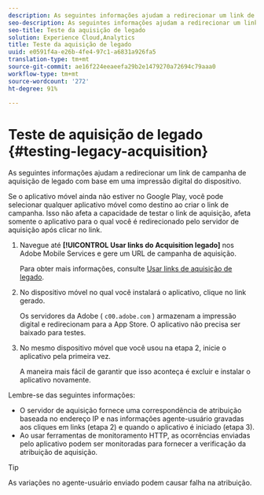 ```yaml
---
description: As seguintes informações ajudam a redirecionar um link de campanha de aquisição de legado com base em uma impressão digital do dispositivo.
seo-description: As seguintes informações ajudam a redirecionar um link de campanha de aquisição de legado com base em uma impressão digital do dispositivo.
seo-title: Teste da aquisição de legado
solution: Experience Cloud,Analytics
title: Teste da aquisição de legado
uuid: e0591f4a-e26b-4fe4-97c1-a6831a926fa5
translation-type: tm+mt
source-git-commit: ae16f224eeaeefa29b2e1479270a72694c79aaa0
workflow-type: tm+mt
source-wordcount: '272'
ht-degree: 91%

---
```



# Teste de aquisição de legado {#testing-legacy-acquisition}

As seguintes informações ajudam a redirecionar um link de campanha de aquisição de legado com base em uma impressão digital do dispositivo.

Se o aplicativo móvel ainda não estiver no Google Play, você pode selecionar qualquer aplicativo móvel como destino ao criar o link de campanha. Isso não afeta a capacidade de testar o link de aquisição, afeta somente o aplicativo para o qual você é redirecionado pelo servidor de aquisição após clicar no link.

1. Navegue até **[!UICONTROL Usar links do Acquisition legado]** nos Adobe Mobile Services e gere um URL de campanha de aquisição.

   Para obter mais informações, consulte [Usar links de aquisição de legado](/help/using/acquisition-main/c-marketing-links-builder/t-create-edit-adobe-links/c-use-legacy-acquisition-links/c-use-legacy-acquisition-links.md).

1. No dispositivo móvel no qual você instalará o aplicativo, clique no link gerado.

   Os servidores da Adobe ( `c00.adobe.com` ) armazenam a impressão digital e redirecionam para a App Store. O aplicativo não precisa ser baixado para testes.

1. No mesmo dispositivo móvel que você usou na etapa 2, inicie o aplicativo pela primeira vez.

   A maneira mais fácil de garantir que isso aconteça é excluir e instalar o aplicativo novamente.

Lembre-se das seguintes informações:

* O servidor de aquisição fornece uma correspondência de atribuição baseada no endereço IP e nas informações agente-usuário gravadas aos cliques em links (etapa 2) e quando o aplicativo é iniciado (etapa 3).
* Ao usar ferramentas de monitoramento HTTP, as ocorrências enviadas pelo aplicativo podem ser monitoradas para fornecer a verificação da atribuição de aquisição.

>[!TIP]
>
>As variações no agente-usuário enviado podem causar falha na atribuição.
